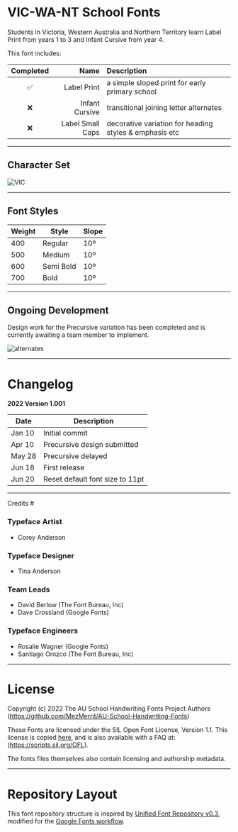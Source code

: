 # VIC-WA-NT School Fonts

Students in Victoria, Western Australia and Northern Territory learn Label Print from years 1 to 3 and Infant Cursive from year 4. 

This font includes:

Completed | Name | Description
| :---: | ---: | :---
✅ | Label Print | a simple sloped print for early primary school
❌ | Infant Cursive | transitional joining letter alternates
❌ | Label Small Caps | decorative variation for heading styles & emphasis etc

- - - -

## Character Set ##

![VIC](https://user-images.githubusercontent.com/34974280/174564167-e419061a-0482-46cd-aef5-89327d445fbc.png)

- - - -

## Font Styles ##

Weight        | Style        | Slope
------------- | -------------| -------------
400           | Regular      | 10º
500           | Medium       | 10º
600           | Semi Bold    | 10º
700           | Bold         | 10º

- - - -

## Ongoing Development ##

Design work for the Precursive variation has been completed and is currently awaiting a team member to implement.

![alternates](https://user-images.githubusercontent.com/34974280/174562042-63f3b790-3ac9-4b14-a1b1-b7419a089dd6.png)

- - - -

# Changelog #

**2022 Version 1.001**

Date          | Description
------------- | -------------
Jan 10        | Initial commit
Apr 10        | Precursive design submitted
May 28        | Precursive delayed
Jun 18        | First release
Jun 20        | Reset default font size to 11pt

- - - -

 Credits #

### Typeface Artist ###
- Corey Anderson

### Typeface Designer ###
- Tina Anderson

### Team Leads ###
- David Berlow (The Font Bureau, Inc)
- Dave Crossland (Google Fonts)

### Typeface Engineers ###
- Rosalie Wagner (Google Fonts)
- Santiago Orozco (The Font Bureau, Inc)

- - - -

# License #

Copyright (c) 2022 The AU School Handwriting Fonts Project Authors (https://github.com/MezMerrit/AU-School-Handwriting-Fonts)

These Fonts are licensed under the SIL Open Font License, Version 1.1. This license is copied [here](https://github.com/MezMerrit/AU-School-Handwriting-Fonts/blob/main/OFL.txt "SIL Open Font License"), and is also available with a FAQ at: (https://scripts.sil.org/OFL).

The fonts files themselves also contain licensing and authorship metadata.

- - - -

# Repository Layout #

This font repository structure is inspired by [Unified Font Repository v0.3](https://github.com/unified-font-repository/Unified-Font-Repository), modified for the [Google Fonts workflow](https://github.com/googlefonts/googlefonts-project-template).
